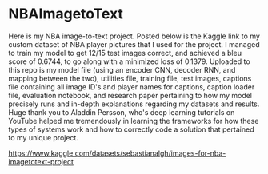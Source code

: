 # NBAImagetoText
Here is my NBA image-to-text project. Posted below is the Kaggle link to my custom dataset of NBA player pictures that I used for the project. I managed to train my model to get 12/15 test images correct, and achieved a bleu score of 0.6744, to go along with a minimized loss of 0.1379. Uploaded to this repo is my model file (using an encoder CNN, decoder RNN, and mapping between the two), utilities file, training file, test images, captions file containing all image ID's and player names for captions, caption loader file, evaluation notebook, and research paper pertaining to how my model precisely runs and in-depth explanations regarding my datasets and results. Huge thank you to Aladdin Persson, who's deep learning tutorials on YouTube helped me tremendously in learning the frameworks for how these types of systems work and how to correctly code a solution that pertained to my unique project.

https://www.kaggle.com/datasets/sebastianalgh/images-for-nba-imagetotext-project
